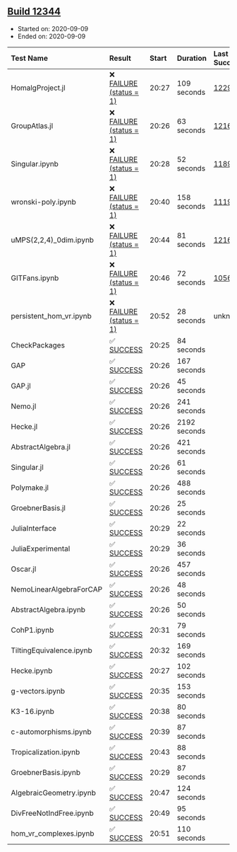 ## [Build 12344](https://oscarci.mathematik.uni-kl.de/job/oscar/12344/)

* Started on: 2020-09-09
* Ended on: 2020-09-09

| Test Name    | Result | Start | Duration | Last Success | First Failure |
|:-------------|:-------|:------|:---------|:-------------|:--------------|
| HomalgProject.jl | ❌ [FAILURE (status = 1)](https://oscarci.mathematik.uni-kl.de/job/oscar/12344/artifact/logs/build-12344/HomalgProject.jl.log) | 20:27 | 109 seconds | [12292](https://oscarci.mathematik.uni-kl.de/job/oscar/12292/) | [12293](https://oscarci.mathematik.uni-kl.de/job/oscar/12293/) |
| GroupAtlas.jl | ❌ [FAILURE (status = 1)](https://oscarci.mathematik.uni-kl.de/job/oscar/12344/artifact/logs/build-12344/GroupAtlas.jl.log) | 20:26 | 63 seconds | [12167](https://oscarci.mathematik.uni-kl.de/job/oscar/12167/) | [12168](https://oscarci.mathematik.uni-kl.de/job/oscar/12168/) |
| Singular.ipynb | ❌ [FAILURE (status = 1)](https://oscarci.mathematik.uni-kl.de/job/oscar/12344/artifact/logs/build-12344/Singular.ipynb.log) | 20:28 | 52 seconds | [11893](https://oscarci.mathematik.uni-kl.de/job/oscar/11893/) | [11894](https://oscarci.mathematik.uni-kl.de/job/oscar/11894/) |
| wronski-poly.ipynb | ❌ [FAILURE (status = 1)](https://oscarci.mathematik.uni-kl.de/job/oscar/12344/artifact/logs/build-12344/wronski-poly.ipynb.log) | 20:40 | 158 seconds | [11192](https://oscarci.mathematik.uni-kl.de/job/oscar/11192/) | [11193](https://oscarci.mathematik.uni-kl.de/job/oscar/11193/) |
| uMPS(2,2,4)_0dim.ipynb | ❌ [FAILURE (status = 1)](https://oscarci.mathematik.uni-kl.de/job/oscar/12344/artifact/logs/build-12344/uMPS-2-2-4-_0dim.ipynb.log) | 20:44 | 81 seconds | [12167](https://oscarci.mathematik.uni-kl.de/job/oscar/12167/) | [12168](https://oscarci.mathematik.uni-kl.de/job/oscar/12168/) |
| GITFans.ipynb | ❌ [FAILURE (status = 1)](https://oscarci.mathematik.uni-kl.de/job/oscar/12344/artifact/logs/build-12344/GITFans.ipynb.log) | 20:46 | 72 seconds | [10566](https://oscarci.mathematik.uni-kl.de/job/oscar/10566/) | [10567](https://oscarci.mathematik.uni-kl.de/job/oscar/10567/) |
| persistent_hom_vr.ipynb | ❌ [FAILURE (status = 1)](https://oscarci.mathematik.uni-kl.de/job/oscar/12344/artifact/logs/build-12344/persistent_hom_vr.ipynb.log) | 20:52 | 28 seconds | unknown | unknown |
| CheckPackages | ✅ [SUCCESS](https://oscarci.mathematik.uni-kl.de/job/oscar/12344/artifact/logs/build-12344/CheckPackages.log) | 20:25 | 84 seconds |  |  |
| GAP | ✅ [SUCCESS](https://oscarci.mathematik.uni-kl.de/job/oscar/12344/artifact/logs/build-12344/GAP.log) | 20:26 | 167 seconds |  |  |
| GAP.jl | ✅ [SUCCESS](https://oscarci.mathematik.uni-kl.de/job/oscar/12344/artifact/logs/build-12344/GAP.jl.log) | 20:26 | 45 seconds |  |  |
| Nemo.jl | ✅ [SUCCESS](https://oscarci.mathematik.uni-kl.de/job/oscar/12344/artifact/logs/build-12344/Nemo.jl.log) | 20:26 | 241 seconds |  |  |
| Hecke.jl | ✅ [SUCCESS](https://oscarci.mathematik.uni-kl.de/job/oscar/12344/artifact/logs/build-12344/Hecke.jl.log) | 20:26 | 2192 seconds |  |  |
| AbstractAlgebra.jl | ✅ [SUCCESS](https://oscarci.mathematik.uni-kl.de/job/oscar/12344/artifact/logs/build-12344/AbstractAlgebra.jl.log) | 20:26 | 421 seconds |  |  |
| Singular.jl | ✅ [SUCCESS](https://oscarci.mathematik.uni-kl.de/job/oscar/12344/artifact/logs/build-12344/Singular.jl.log) | 20:26 | 61 seconds |  |  |
| Polymake.jl | ✅ [SUCCESS](https://oscarci.mathematik.uni-kl.de/job/oscar/12344/artifact/logs/build-12344/Polymake.jl.log) | 20:26 | 488 seconds |  |  |
| GroebnerBasis.jl | ✅ [SUCCESS](https://oscarci.mathematik.uni-kl.de/job/oscar/12344/artifact/logs/build-12344/GroebnerBasis.jl.log) | 20:26 | 25 seconds |  |  |
| JuliaInterface | ✅ [SUCCESS](https://oscarci.mathematik.uni-kl.de/job/oscar/12344/artifact/logs/build-12344/JuliaInterface.log) | 20:29 | 22 seconds |  |  |
| JuliaExperimental | ✅ [SUCCESS](https://oscarci.mathematik.uni-kl.de/job/oscar/12344/artifact/logs/build-12344/JuliaExperimental.log) | 20:29 | 36 seconds |  |  |
| Oscar.jl | ✅ [SUCCESS](https://oscarci.mathematik.uni-kl.de/job/oscar/12344/artifact/logs/build-12344/Oscar.jl.log) | 20:26 | 457 seconds |  |  |
| NemoLinearAlgebraForCAP | ✅ [SUCCESS](https://oscarci.mathematik.uni-kl.de/job/oscar/12344/artifact/logs/build-12344/NemoLinearAlgebraForCAP.log) | 20:26 | 48 seconds |  |  |
| AbstractAlgebra.ipynb | ✅ [SUCCESS](https://oscarci.mathematik.uni-kl.de/job/oscar/12344/artifact/logs/build-12344/AbstractAlgebra.ipynb.log) | 20:26 | 50 seconds |  |  |
| CohP1.ipynb | ✅ [SUCCESS](https://oscarci.mathematik.uni-kl.de/job/oscar/12344/artifact/logs/build-12344/CohP1.ipynb.log) | 20:31 | 79 seconds |  |  |
| TiltingEquivalence.ipynb | ✅ [SUCCESS](https://oscarci.mathematik.uni-kl.de/job/oscar/12344/artifact/logs/build-12344/TiltingEquivalence.ipynb.log) | 20:32 | 169 seconds |  |  |
| Hecke.ipynb | ✅ [SUCCESS](https://oscarci.mathematik.uni-kl.de/job/oscar/12344/artifact/logs/build-12344/Hecke.ipynb.log) | 20:27 | 102 seconds |  |  |
| g-vectors.ipynb | ✅ [SUCCESS](https://oscarci.mathematik.uni-kl.de/job/oscar/12344/artifact/logs/build-12344/g-vectors.ipynb.log) | 20:35 | 153 seconds |  |  |
| K3-16.ipynb | ✅ [SUCCESS](https://oscarci.mathematik.uni-kl.de/job/oscar/12344/artifact/logs/build-12344/K3-16.ipynb.log) | 20:38 | 80 seconds |  |  |
| c-automorphisms.ipynb | ✅ [SUCCESS](https://oscarci.mathematik.uni-kl.de/job/oscar/12344/artifact/logs/build-12344/c-automorphisms.ipynb.log) | 20:39 | 87 seconds |  |  |
| Tropicalization.ipynb | ✅ [SUCCESS](https://oscarci.mathematik.uni-kl.de/job/oscar/12344/artifact/logs/build-12344/Tropicalization.ipynb.log) | 20:43 | 88 seconds |  |  |
| GroebnerBasis.ipynb | ✅ [SUCCESS](https://oscarci.mathematik.uni-kl.de/job/oscar/12344/artifact/logs/build-12344/GroebnerBasis.ipynb.log) | 20:29 | 87 seconds |  |  |
| AlgebraicGeometry.ipynb | ✅ [SUCCESS](https://oscarci.mathematik.uni-kl.de/job/oscar/12344/artifact/logs/build-12344/AlgebraicGeometry.ipynb.log) | 20:47 | 124 seconds |  |  |
| DivFreeNotIndFree.ipynb | ✅ [SUCCESS](https://oscarci.mathematik.uni-kl.de/job/oscar/12344/artifact/logs/build-12344/DivFreeNotIndFree.ipynb.log) | 20:49 | 95 seconds |  |  |
| hom_vr_complexes.ipynb | ✅ [SUCCESS](https://oscarci.mathematik.uni-kl.de/job/oscar/12344/artifact/logs/build-12344/hom_vr_complexes.ipynb.log) | 20:51 | 110 seconds |  |  |
